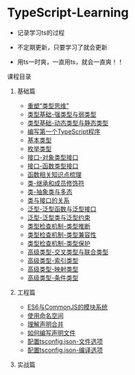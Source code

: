 # TypeScript-Learning

* 记录学习ts的过程

* 不定期更新，只要学习了就会更新

* 用ts一时爽，一直用ts，就会一直爽！！

课程目录

1. 基础篇
    *  [重塑“类型思维”](./01-基础篇/01-重塑“类型思维”/重塑“类型思维”.md)
    *  [类型基础-强类型与弱类型](./01-基础篇/02-类型基础-强类型与弱类型/强类型与弱类型.md)
    *  [类型基础-动态类型与静态类型](./01-基础篇/03-类型基础-动态类型与静态类型/类型基础-动态类型与静态类型.md)
    *  [编写第一个TypeScript程序](./01-基础篇/04-编写第一个TypeScript程序/编写第一个TypeScript程序.md)
    *  [基本类型](./01-基础篇/05-基本类型/基本类型.md)
    *  [枚举类型](./01-基础篇/06-枚举类型/枚举类型.md)
    *  [接口-对象类型接口](./01-基础篇/07-接口-对象类型接口/接口-对象类型接口.md)
    *  [接口-函数类型接口](./01-基础篇/08-接口-函数类型接口/接口-函数类型接口.md)
    *  [函数相关知识点梳理](./01-基础篇/09-函数相关知识点梳理/函数相关知识点梳理.md)
    *  [类-继承和成员修饰符](./01-基础篇/10-类-继承和成员修饰符/类-继承和成员修饰符.md)
    *  [类-抽象类与多态](./01-基础篇/11-类-抽象类与多态/类-抽象类与多态.md)
    *  [类与接口的关系](./01-基础篇/12-类与接口的关系/类与接口的关系.md)
    *  [泛型-泛型函数与泛型接口](./01-基础篇/13-泛型-泛型函数与泛型接口/泛型-泛型函数与泛型接口.md)
    *  [泛型-泛型类与泛型约束](./01-基础篇/14-泛型-泛型类与泛型约束/泛型-泛型类与泛型约束.md)
    *  [类型检查机制-类型推断](./01-基础篇/15-类型检查机制-类型推断/类型检查机制-类型推断.md)
    *  [类型检查机制-类型兼容性](./01-基础篇/16-类型检查机制-类型兼容性/类型检查机制-类型兼容性.md)
    *  [类型检查机制-类型保护](./01-基础篇/17-类型检查机制-类型保护/类型检查机制-类型保护.md)
    *  [高级类型-交叉类型与联合类型](./01-基础篇/18-高级类型-交叉类型与联合类型/高级类型-交叉类型与联合类型.md)
    *  [高级类型-索引类型](./01-基础篇/19-高级类型-索引类型/高级类型-索引类型.md)
    *  [高级类型-映射类型](./01-基础篇/20-高级类型-映射类型/高级类型-映射类型.md)
    *  [高级类型-条件类型](./01-基础篇/21-高级类型-条件类型/高级类型-条件类型.md)
    
2. 工程篇
    *  [ES6与CommonJS的模块系统](./02-工程篇/22-ES6与CommonJS的模块系统/ES6与CommonJS的模块系统.md)
    *  [使用命名空间](./02-工程篇/23-使用命名空间/使用命名空间.md)
    *  [理解声明合并](./02-工程篇/24-理解声明合并/理解声明合并.md)
    *  [如何编写声明文件](./02-工程篇/25-如何编写声明文件/如何编写声明文件.md)
    *  [配置tsconfig.json-文件选项](./02-工程篇/26-配置tsconfig.json-文件选项/配置tsconfig.json-文件选项.md)
    *  [配置tsconfig.json-编译选项](./02-工程篇/27-配置tsconfig.json-编译选项/配置tsconfig.json-编译选项.md)

3. 实战篇

